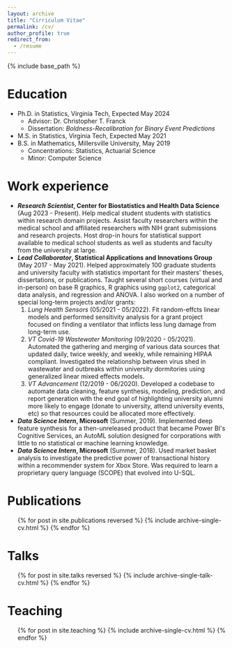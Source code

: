 ```yaml
---
layout: archive
title: "Cirriculum Vitae"
permalink: /cv/
author_profile: true
redirect_from:
  - /resume
---
```


{% include base_path %}

Education
======
* Ph.D. in Statistics, Virginia Tech, Expected May 2024
  - Advisor: Dr. Christopher T. Franck
  - Dissertation: *Boldness-Recalibration for Binary Event Predictions*
* M.S. in Statistics, Virginia Tech, Expected May 2021
* B.S. in Mathematics, Millersville University, May 2019
  - Concentrations: Statistics, Actuarial Science
  - Minor: Computer Science

Work experience
======
* ***Research Scientist*, Center for Biostatistics and Health Data Science** (Aug 2023 - Present). Help medical student students with statistics within research domain projects. Assist faculty researchers within the medical school and affiliated researchers with NIH grant submissions and research projects. Host drop-in hours for statistical support available to medical school students as well as students and faculty from the university at large.
* ***Lead Collaborator*, Statistical Applications and Innovations Group** (May 2017 - May 2021). Helped approximately 100 graduate students and university faculty with statistics important for their masters' theses, dissertations, or publications. Taught several short courses (virtual and in-person) on base R graphics, R graphics using `ggplot2`, categorical data analysis, and regression and ANOVA. I also worked on a number of special long-term projects and/or grants:
	1. *Lung Health Sensors* (05/2021 - 05/2022). Fit random-effcts linear models and performed sensitivity analysis for a grant project focused on finding a ventilator that inflicts less lung damage from long-term use. 
	2. *VT Covid-19 Wastewater Monitoring* (09/2020 - 05/2021). Automated the gathering and merging of various data sources that updated daily, twice weekly, and weekly, while remaining HIPAA compliant. Investigated the relationship between virus shed in wastewater and outbreaks within university dormitories using generalized linear mixed effects models.
	3. *VT Advancement* (12/2019 - 06/2020). Developed a codebase to automate data cleaning, feature synthesis, modeling, prediction, and report generation with the end goal of highlighting university alumni more likely to engage (donate to university, attend university events, etc) so that resources could be allocated more effectively.
* ***Data Science Intern*, Microsoft** (Summer, 2019). Implemented deep feature synthesis for a then-unreleased product that became Power BI's Cognitive Services, an AutoML solution designed for corporations with little to no statistical or machine learning knowledge. 
* ***Data Science Intern*, Microsoft** (Summer, 2018). Used market basket analysis to investigate the predictive power of transactional history within a recommender system for Xbox Store. Was required to learn a proprietary query language (SCOPE) that evolved into U-SQL.

Publications
======
  <ul>{% for post in site.publications reversed %}
    {% include archive-single-cv.html %}
  {% endfor %}</ul>
  
Talks
======
  <ul>{% for post in site.talks reversed %}
    {% include archive-single-talk-cv.html %}
  {% endfor %}</ul>
  
Teaching
======
  <ul>{% for post in site.teaching %}
    {% include archive-single-cv.html %}
  {% endfor %}</ul>
  


